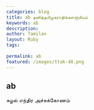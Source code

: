 ```yaml
---
categories: blog
title: ab தனித்தமிழகராதிக்களஞ்சியம்
keywords: ab
description: 
author: Tamilan
layout: Ruby
tags: 
 
permalink: ab
featured: /images/ttak-48.png
---
```

## ab  
சுழல் எந்திர அச்சுக்கோணம்  
